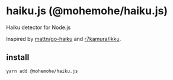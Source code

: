 # haiku.js (@mohemohe/haiku.js)

Haiku detector for Node.js

Inspired by [mattn/go-haiku](https://github.com/mattn/go-haiku) and [r7kamura/ikku](https://github.com/r7kamura/ikku).

## install

```
yarn add @mohemohe/haiku.js
```
